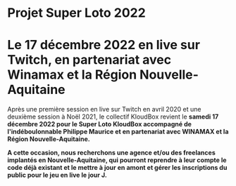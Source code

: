 ﻿# Projet Super Loto 2022
# Le 17 décembre 2022 en live sur Twitch, en partenariat avec Winamax et la Région Nouvelle-Aquitaine

Après une première session en live sur Twitch en avril 2020 et une deuxième session à Noël 2021, le collectif KloudBox revient le <b>samedi 17 décembre 2022 pour le <b>Super Loto KloudBox</b> accompagné de l'indéboulonnable <b>Philippe Maurice</b> et en partenariat avec <b>WINAMAX</b> et la <b>Région Nouvelle-Aquitaine</b>. 

A cette occasion, nous recherchons une agence et/ou des freelances implantés en Nouvelle-Aquitaine, qui pourront reprendre
à leur compte le code déjà existant et le mettre à jour en amont et gérer les inscriptions du public pour le jeu en live le jour J.  
